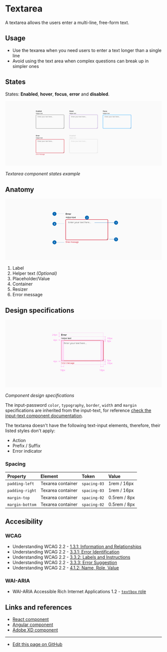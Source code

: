 # Textarea

A textarea allows the users enter a multi-line, free-form text.

## Usage

* Use the texarea when you need users to enter a text longer than a single line
* Avoid using the text area when complex questions can break up in simpler ones 
## States


States: **Enabled**, **hover**, **focus**, **error** and **disabled**.

![Textarea component states example](images/textarea_states.png)

_Textarea component states example_
## Anatomy


![Anatomy image](images/textarea_anatomy.png)

1. Label
2. Helper text _(Optional)_
3. Placeholder/Value
4. Container
5. Resizer
6. Error message


## Design specifications

![Component design specifications](images/textarea_specs.png)

_Component design specifications_

The input-password `color`, `typography`, `border`, `width` and `margin` specifications are inherited from the input-text, for reference [check the input-text component documentation](). 

The textarea doesn't have the following text-input elements, therefore, their listed styles don't apply:

* Action
* Prefix / Suffix
* Error indicator


### Spacing


| Property        | Element           | Token             | Value           |
| :-------------- | :---------------- | :---------------- | :-------------- |
| `padding-left`  | Texarea container | `spacing-03`      | 1rem / 16px     |
| `padding-right` | Texarea container | `spacing-03`      | 1rem / 16px     |
| `margin-top`    | Texarea container | `spacing-02`      | 0.5rem / 8px    |
| `margin-bottom` | Texarea container | `spacing-02`      | 0.5rem / 8px    |



## Accesibility

### WCAG 

* Understanding WCAG 2.2 - [1.3.1: Information and Relationships](https://www.w3.org/WAI/WCAG22/Understanding/info-and-relationships)
* Understanding WCAG 2.2 - [3.3.1: Error Identification](https://www.w3.org/WAI/WCAG22/Understanding/error-identification)
* Understanding WCAG 2.2 - [3.3.2: Labels and Instructions](https://www.w3.org/WAI/WCAG22/Understanding/labels-or-instructions) 
* Understanding WCAG 2.2 - [3.3.3: Error Suggestion](https://www.w3.org/WAI/WCAG22/Understanding/error-suggestion) 
* Understanding WCAG 2.2 - [4.1.2: Name, Role, Value](https://www.w3.org/WAI/WCAG22/Understanding/name-role-value) 

### WAI-ARIA

* WAI-ARIA Accessible Rich Internet Applications 1.2 - [`textbox` role](https://www.w3.org/TR/wai-aria-1.2/#textbox)


## Links and references

* [React component](https://developer.dxc.com/tools/react/next/#/components/textarea)
* [Angular component](https://developer.dxc.com/tools/angular/next/#/components/textarea)
* [Adobe XD component](https://xd.adobe.com/view/aef66774-aaaf-44ea-b00d-e2bfc34b392f-fba5/)

____________________________________________________________

* [Edit this page on GitHub](url)

